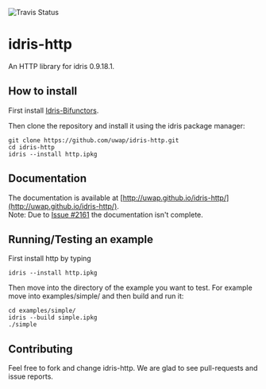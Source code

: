 ![Travis Status](https://travis-ci.org/uwap/idris-http.svg "Travis Build Status")

# idris-http
An HTTP library for idris 0.9.18.1.

## How to install

First install [Idris-Bifunctors](https://github.com/japesinator/Idris-Bifunctors).
 
Then clone the repository and install it using the idris package manager:

```
git clone https://github.com/uwap/idris-http.git
cd idris-http
idris --install http.ipkg
```

## Documentation

The documentation is available at [http://uwap.github.io/idris-http/](http://uwap.github.io/idris-http/).  
Note: Due to [Issue #2161](https://github.com/idris-lang/Idris-dev/issues/2161) the documentation isn't complete.

## Running/Testing an example

First install http by typing

```
idris --install http.ipkg
```

Then move into the directory of the example you want to test.
For example move into examples/simple/ and then build and run it:

```
cd examples/simple/
idris --build simple.ipkg
./simple
```

## Contributing

Feel free to fork and change idris-http. We are glad to see pull-requests and issue reports.
